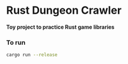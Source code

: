# Rust Dungeon Crawler
**Toy project to practice Rust game libraries**

### To run
```bash
cargo run --release
```